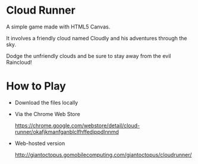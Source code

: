 Cloud Runner
=================

A simple game made with HTML5 Canvas.

It involves a friendly cloud named Cloudly and his adventures through the sky.

Dodge the unfriendly clouds and be sure to stay away from the evil Raincloud!

How to Play
=================

- Download the files locally

- Via the Chrome Web Store

  https://chrome.google.com/webstore/detail/cloud-runner/okafjkmanfganblclfhffedippdlnnmd

- Web-hosted version

  http://giantoctopus.gomobilecomputing.com/giantoctopus/cloudrunner/
